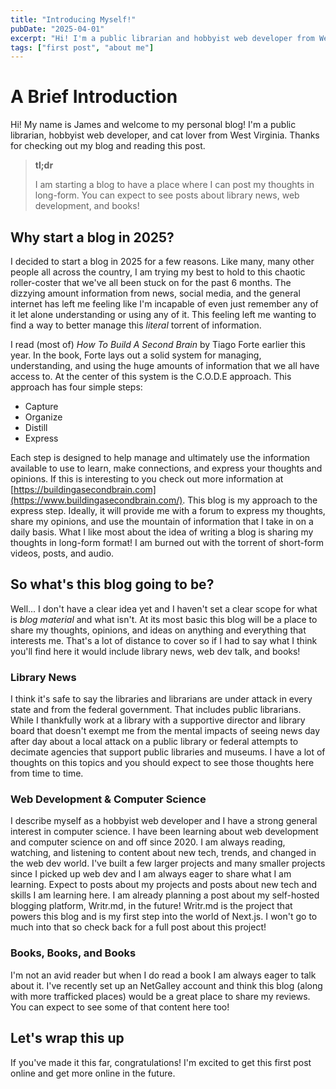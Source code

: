 ```yaml
---
title: "Introducing Myself!"
pubDate: "2025-04-01"
excerpt: "Hi! I'm a public librarian and hobbyist web developer from West Virginia."
tags: ["first post", "about me"]
---
```

# A Brief Introduction

Hi! My name is James and welcome to my personal blog! I'm a public librarian, hobbyist web developer, and cat lover from West Virginia. Thanks for checking out my blog and reading this post.

> **tl;dr**
>
> I am starting a blog to have a place where I can post my thoughts in long-form. You can expect to see posts about library news, web development, and books!

## Why start a blog in 2025?

I decided to start a blog in 2025 for a few reasons. Like many, many other people all across the country, I am trying my best to hold to this chaotic roller-coster that we've all been stuck on for the past 6 months. The dizzying amount information from news, social media, and the general internet has left me feeling like I'm incapable of even just remember any of it let alone understanding or using any of it. This feeling left me wanting to find a way to better manage this _literal_ torrent of information.

I read (most of) _How To Build A Second Brain_ by Tiago Forte earlier this year. In the book, Forte lays out a solid system for managing, understanding, and using the huge amounts of information that we all have access to. At the center of this system is the C.O.D.E approach. This approach has four simple steps:

- Capture
- Organize
- Distill
- Express

Each step is designed to help manage and ultimately use the information available to use to learn, make connections, and express your thoughts and opinions. If this is interesting to you check out more information at [https://buildingasecondbrain.com](https://www.buildingasecondbrain.com/). This blog is my approach to the express step. Ideally, it will provide me with a forum to express my thoughts, share my opinions, and use the mountain of information that I take in on a daily basis. What I like most about the idea of writing a blog is sharing my thoughts in long-form format! I am burned out with the torrent of short-form videos, posts, and audio.

## So what's this blog going to be?

Well... I don't have a clear idea yet and I haven't set a clear scope for what is _blog material_ and what isn't. At its most basic this blog will be a place to share my thoughts, opinions, and ideas on anything and everything that interests me. That's a lot of distance to cover so if I had to say what I think you'll find here it would include library news, web dev talk, and books!

### Library News

I think it's safe to say the libraries and librarians are under attack in every state and from the federal government. That includes public librarians. While I thankfully work at a library with a supportive director and library board that doesn't exempt me from the mental impacts of seeing news day after day about a local attack on a public library or federal attempts to decimate agencies that support public libraries and museums. I have a lot of thoughts on this topics and you should expect to see those thoughts here from time to time.

### Web Development & Computer Science

I describe myself as a hobbyist web developer and I have a strong general interest in computer science. I have been learning about web development and computer science on and off since 2020. I am always reading, watching, and listening to content about new tech, trends, and changed in the web dev world. I've built a few larger projects and many smaller projects since I picked up web dev and I am always eager to share what I am learning. Expect to posts about my projects and posts about new tech and skills I am learning here. I am already planning a post about my self-hosted blogging platform, Writr.md, in the future! Writr.md is the project that powers this blog and is my first step into the world of Next.js. I won't go to much into that so check back for a full post about this project!

### Books, Books, and Books

I'm not an avid reader but when I do read a book I am always eager to talk about it. I've recently set up an NetGalley account and think this blog (along with more trafficked places) would be a great place to share my reviews. You can expect to see some of that content here too!

## Let's wrap this up

If you've made it this far, congratulations! I'm excited to get this first post online and get more online in the future.
